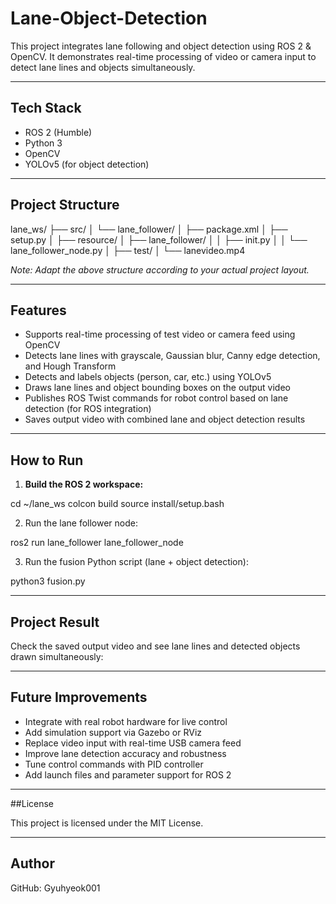 # Lane-Object-Detection

This project integrates lane following and object detection using ROS 2 & OpenCV. It demonstrates real-time processing of video or camera input to detect lane lines and objects simultaneously.

---

## Tech Stack

- ROS 2 (Humble)
- Python 3
- OpenCV
- YOLOv5 (for object detection)

---

## Project Structure

lane_ws/
├── src/
│ └── lane_follower/
│ ├── package.xml
│ ├── setup.py
│ ├── resource/
│ ├── lane_follower/
│ │ ├── init.py
│ │ └── lane_follower_node.py
│ ├── test/
│ └── lanevideo.mp4

*Note: Adapt the above structure according to your actual project layout.*

---

## Features

- Supports real-time processing of test video or camera feed using OpenCV
- Detects lane lines with grayscale, Gaussian blur, Canny edge detection, and Hough Transform
- Detects and labels objects (person, car, etc.) using YOLOv5
- Draws lane lines and object bounding boxes on the output video
- Publishes ROS Twist commands for robot control based on lane detection (for ROS integration)
- Saves output video with combined lane and object detection results

---

## How to Run

1. **Build the ROS 2 workspace:**

cd ~/lane_ws
colcon build
source install/setup.bash

2. Run the lane follower node:

ros2 run lane_follower lane_follower_node

3. Run the fusion Python script (lane + object detection):

python3 fusion.py

---

## Project Result
Check the saved output video and see lane lines and detected objects drawn simultaneously:

---

## Future Improvements

- Integrate with real robot hardware for live control
- Add simulation support via Gazebo or RViz
- Replace video input with real-time USB camera feed
- Improve lane detection accuracy and robustness
- Tune control commands with PID controller
- Add launch files and parameter support for ROS 2

---

##License

This project is licensed under the MIT License.

---

## Author

GitHub: Gyuhyeok001

